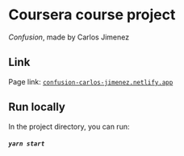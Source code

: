 # Coursera course project
*Confusion*, made by Carlos Jimenez
## Link
Page link: [```confusion-carlos-jimenez.netlify.app```](https://confusion-carlos-jimenez.netlify.app/)
## Run locally
In the project directory, you can run: 
##### `yarn start`



